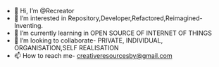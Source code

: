 - 👋 Hi, I’m @Recreator
- 👀 I’m interested in Repository,Developer,Refactored,Reimagined-Inventing.
- 🌱 I’m currently learning in OPEN SOURCE OF INTERNET OF THINGS
- 💞️ I’m looking to collaborate- PRIVATE, INDIVIDUAL, ORGANISATION,SELF REALISATION
- 📫 How to reach me- creativeresourcesby@gmail.com

<!---
ARJUNARROW/ARJUNARROW is a ✨ special ✨ repository because its `README.md` (this file) appears on your GitHub profile.
You can click the Preview link to take a look at your changes.
--->
